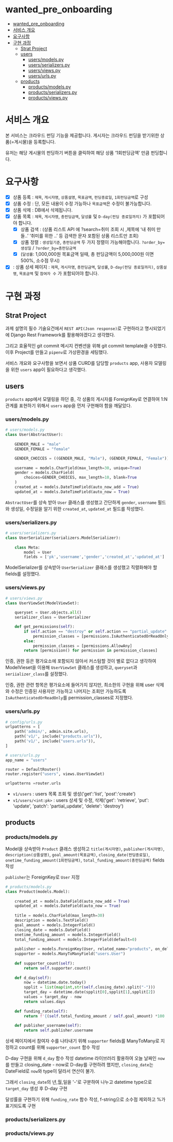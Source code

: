 # wanted_pre_onboarding

- [wanted_pre_onboarding](#wanted_pre_onboarding)
- [서비스 개요](#서비스-개요)
- [요구사항](#요구사항)
- [구현 과정](#구현-과정)
  - [Strat Project](#strat-project)
  - [users](#users)
    - [users/models.py](#usersmodelspy)
    - [users/serializers.py](#usersserializerspy)
    - [users/views.py](#usersviewspy)
    - [users/urls.py](#usersurlspy)
  - [products](#products)
    - [products/models.py](#productsmodelspy)
    - [products/serializers.py](#productsserializerspy)
    - [products/views.py](#productsviewspy)

# 서비스 개요

본 서비스는 크라우드 펀딩 기능을 제공합니다. 게시자는 크라우드 펀딩을 받기위한 상품(=게시물)을 등록합니다.

유저는 해당 게시물의 펀딩하기 버튼을 클릭하여 해당 상품 ‘1회펀딩금액’ 만큼 펀딩합니다.

# 요구사항

- [x] 상품 등록 : `제목`, `게시자명`, `상품설명`, `목표금액`, `펀딩종료일`, `1회펀딩금액`로 구성
- [x] 상품 수정 : 단, 모든 내용이 수정 가능하나 `목표금액`은 수정이 불가능합니다.
- [x] 상품 삭제 : DB에서 삭제됩니다.
- [x] 상품 목록 : `제목`, `게시자명`, `총펀딩금액`, `달성률` 및 `D-day(펀딩 종료일까지)` 가 포함되어야 합니다.
  - [x] 상품 검색 : (상품 리스트 API 에 ?search=취미 조회 시 ,제목에  ‘내 취미 만들..’  ‘취미를 위한 ..’ 등 검색한 문자 포함된 상품 리스트만 조회)
  - [x] 상품 정렬 : `생성일기준`, `총펀딩금액` 두 가지 정렬이 가능해야합니다. `?order_by=생성일` / `?order_by=총펀딩금액`
  - [x] (`달성률`: 1,000,000원 목표금액 일때,  총 펀딩금액이 5,000,000원 이면 500%, 소수점 무시)
- [x] : 상품 상세 페이지 : `제목`, `게시자명`, `총펀딩금액`, `달성률`, `D-day(펀딩 종료일까지)`, `상품설명`, `목표금액`  및 `참여자 수` 가 포함되어야 합니다.

# 구현 과정

## Strat Project

과제 설명의 필수 기술요건에서 `REST API(Json response)`로 구현하라고 명시되었기에 Django Rest Framework를 활용해야겠다고 생각했다. 

그리고 효율적인 git commit 메시지 컨벤션을 위해 git commit template을 수정했다. 이후 Project를 만들고 `pipenv`로 가상환경을 세팅했다.

서비스 개요와 요구사항을 보면서 상품 CURD를 담당할 `products` app, 사용자 모델링을 위한 `users` app이 필요하다고 생각했다.


## users

`products` app에서 모델링을 하던 중, 각 상품의 게시자를 ForeignKey로 연결하여 1:N관계를 표현하기 위해서 `users` app을 먼저 구현해야 함을 깨달았다. 

### users/models.py

```python
# users/models.py
class User(AbstractUser):
    
    GENDER_MALE = "male"
    GENDER_FEMALE = "female"

    GENDER_CHOICES = ((GENDER_MALE, "Male"), (GENDER_FEMALE, "Female"))
    
    username = models.CharField(max_length=30, unique=True)
    gender = models.CharField(
        choices=GENDER_CHOICES, max_length=10, blank=True
    )
    created_at = models.DateTimeField(auto_now_add = True)
    updated_at = models.DateTimeField(auto_now = True)
```

`AbstractUser`를 상속 받아 `User` 클래스를 생성했고 간단하게 `gender`, `username` 필드와 생성일, 수정일을 알기 위한 `created_at`, `updated_at` 필드를 작성했다. 

### users/serializers.py

```python
# users/serializers.py
class UserSerializer(serializers.ModelSerializer):
    
    class Meta:
        model = User
        fields = ['pk','username','gender','created_at','updated_at']
```

ModelSerializer를 상속받아 `UserSerializer` 클래스를 생성했고 직렬화해야 할 fields를 설정했다. 

### users/views.py

```python
# users/views.py
class UserViewSet(ModelViewSet):
    
    queryset = User.objects.all()
    serializer_class = UserSerializer

    def get_permissions(self):
        if self.action == "destroy" or self.action == "partial_update":
            permission_classes = [permissions.IsAuthenticatedOrReadOnly]
        else:
            permission_classes = [permissions.AllowAny]
        return [permission() for permission in permission_classes]
```

인증, 권한 등은 평가요소에 포함되지 않아서 커스텀할 것이 별로 없다고 생각하여 ModelVieset을 이용해 `UserViewSet` 클래스를 생성하고, `queryset`과 `seriializer_class`를 설정했다. 

인증, 권한 관련 항목은 평가요소에 들어가지 않지만, 최소한의 구현을 위해 user 삭제와 수정은 인증된 사용자만 가능하고 나머지는 조회만 가능하도록 `IsAuthenticatedOrReadOnly`를 permission_classes로 지정했다.

### users/urls.py

```python
# config/urls.py
urlpatterns = [
    path('admin/', admin.site.urls),
    path('v1/', include("products.urls")),
    path('v1/', include("users.urls")),
]

# users/urls.py
app_name = "users"

router = DefaultRouter()
router.register("users", views.UserViewSet)

urlpatterns =router.urls
```

- `v1/users` : users 목록 조회 및 생성('get':'list', 'post':'create')
- `v1/users/<int:pk>` : users 상세 및 수정, 삭제('get': 'retrieve', 'put': 'update', 'patch': 'partial_update', 'delete': 'destroy')

## products

### products/models.py

Model을 상속받아 `Product` 클래스 생성하고 `title(게시자명)`, `publisher(게시자명)`, `description(상품설명)`, `goal_amount(목표금액)`, `closing_date(펀딩종료일)`, `onetime_funding_amount(1회펀딩금액)`, `total_funding_amount(총펀딩금액)` fields 작성

`publisher`는 ForeignKey로 `User` 지정

```python
# products/models.py
class Product(models.Model):
    
    created_at = models.DateField(auto_now_add = True)
    updated_at = models.DateField(auto_now = True)
    
    title = models.CharField(max_length=30)
    description = models.TextField()
    goal_amount = models.IntegerField()
    closing_date = models.DateField()
    onetime_funding_amount = models.IntegerField()
    total_funding_amount = models.IntegerField(default=0)
    
    publisher = models.ForeignKey(User, related_name="products", on_delete=models.CASCADE)
    supporter = models.ManyToManyField("users.User")
    
    def supporter_count(self):
        return self.supporter.count()
    
    def d_day(self):
        now = datetime.date.today()
        spplit = list(map(int,str(self.closing_date).split("-")))
        target_day = datetime.date(spplit[0],spplit[1],spplit[2])
        values = target_day - now
        return values.days
    
    def funding_rate(self):
        return f'{(self.total_funding_amount / self.goal_amount) *100 :.0f}%'
    
    def publisher_username(self):
        return self.publisher.username
```

상세 페이지에서 참여자 수를 나타내기 위해 `supporter` fields를 ManyToMany로 지정하고 count를 위해 `supporter_count` 함수 작성 

D-day 구현을 위해 `d_day` 함수 작성
datetime 라이브러리 활용하여 오늘 날짜인 `now`를 만들고 closing_date - now로 D-day를 구현하려 했지만,  `closing_date`는 DateField로 `now`와 type이 달라서 연산이 불가.

그래서 `closing_date`의 년,월,일을 '-'로 구분하여 나누고 datetime type으로 `target_day` 생성 후 D-day 구현

달성률을 구현하기 위해 `funding_rate` 함수 작성, f-string으로 소수점 제외하고 %가 표기되도록 구현

### products/serializers.py

### products/views.py






